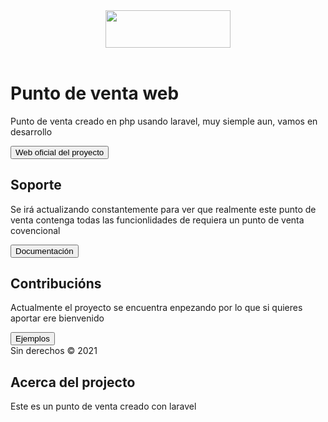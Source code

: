 <header class="pb-3 mb-4 border-bottom">
	<a href="/" class="d-flex align-items-center text-dark text-decoration-none">
		<img width="200" height="60" src="https://cdn-icons-png.flaticon.com/512/3408/3408740.png" class="custom-logo"></img>
		<span class="pt-8 mt-4">  </span>
	</a>
</header>

<div class="p-5 mb-4 bg-light rounded-3">
	<div class="container-fluid py-5">
		<h1 class="display-5 fw-bold">Punto de venta web</h1>
		<p class="col-md-8 fs-4">Punto de venta creado en php usando laravel, muy siemple aun, vamos en desarrollo</p>
		<button class="btn btn-primary btn-lg" type="button">Web oficial del proyecto</button>
	</div>
</div>

<div class="row align-items-md-stretch">
	<div class="col-md-6">
		<div class="h-100 p-5 text-white bg-dark rounded-3">
			<h2>Soporte</h2>
			<p>Se irá actualizando constantemente para ver que realmente este punto de venta contenga todas las funcionlidades de requiera un punto de venta covencional</p>
			<button class="btn btn-outline-light" type="button">Documentación</button>
		</div>
	</div>
	<div class="col-md-6">
		<div class="h-100 p-5 bg-light border rounded-3">
			<h2>Contribucións</h2>
			<p>Actualmente el proyecto se encuentra enpezando por lo que si quieres aportar ere bienvenido</p>
			<button href="puntodeventaweb.ml" class="btn btn-outline-secondary" type="button">Ejemplos</button>
		</div>
	</div>
</div>

<footer class="pt-3 mt-4 text-muted border-top">
	Sin derechos &copy; 2021
</footer>


## Acerca del projecto

Este es un punto de venta creado con laravel
